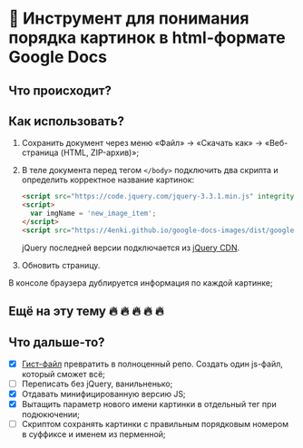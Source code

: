 # 📑 Инструмент для понимания порядка картинок в html-формате Google Docs

## Что происходит?

## Как использовать?

1. Сохранить документ через меню «Файл» → «Скачать как» → «Веб-страница (HTML, ZIP-архив)»;
1. В теле документа перед тегом `</body>` подключить два скрипта и определить корректное название картинок:

   ```html
   <script src="https://code.jquery.com/jquery-3.3.1.min.js" integrity="sha256-FgpCb/KJQlLNfOu91ta32o/NMZxltwRo8QtmkMRdAu8=" crossorigin="anonymous"></script>
   <script>
     var imgName = 'new_image_item';
   </script>
   <script src="https://4enki.github.io/google-docs-images/dist/google-docs-images.min.js"></script>
   ```

   jQuery последней версии подключается из [jQuery CDN](https://code.jquery.com/).
1. Обновить страницу.

В консоле браузера дублируется информация по каждой картинке;

## Ещё на эту тему 🔥 🔥 🔥 🔥 🔥

## Что дальше-то?

- [x] [Гист-файл](https://gist.github.com/4enki/441700b964e85bbca1c3d50f53887b79) превратить в полноценный репо. Создать один js-файл, который сможет всё;
- [ ] Переписать без jQuery, ванильненько;
- [x] Отдавать минифицированную версию JS;
- [x] Вытащить параметр нового имени картинки в отдельный тег при подюкючении;
- [ ] Скриптом сохранять картинки с правильным порядковым номером в суффиксе и именем из перменной;
